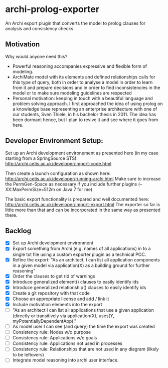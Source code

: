 archi-prolog-exporter
=====================

An Archi export plugin that converts the model to prolog clauses for analysis and consistency checks

Motivation
----------
Why would anyone need this?
- Powerful reasoning accompanies expressive and flexible form of modeling.
- ArchiMate model with its elements and defined relationships calls for this type of query, 
both in order to analyse a model in order to learn from it and prepare decisions
and in order to find inconsistencies in the model or to make sure modeling guidelines are respected
- Personal motivation: keeping in touch with a beautiful language and problem solving approach. 
I first approached the idea of using prolog on a knowledge base representing an enterprise architecture with 
one of our students, Sven Thiele, in his bachelor thesis in 2011. The idea has been dormant hence, but
I plan to revive it and see where it goes from here.

Developer Environment Setup:
----------------------------
Set up an Archi development environement as presented here (in my case starting from a SpringSource STS):
http://archi.cetis.ac.uk/developer/import-code.html

Then create a launch configuration as shown here: http://archi.cetis.ac.uk/developer/running-archi.html
Make sure to increase the PermGen-Space as necessary if you include further plugins (–XX:MaxPermSize=512m on Java 7 for me) 

The basic export functionality is prepared and well documented here:
http://archi.cetis.ac.uk/developer/import-export.html 
The exporter so far is little more than that and can be incorporated in the same way as presented there. 

Backlog
-------
- [X] Set up Archi development environment
- [X] Export something from Archi (e.g. names of all applications) in to a single txt file using a custom exporter plugin as a technical POC.
- [X] Refine the export: "As an architect, I can list all application components in a given model via application(X) as a building ground for further reasoning"
- [X] Order the clauses to get rid of warnings
- [X] Introduce generalized element() clauses to easily identify ids
- [X] Introduce generalized relationship() clauses to easily identify ids
- [X] Create a git repository with that code
- [X] Choose an appropriate license and add / link it
- [X] Include motivation elements into the export
- [ ]  "As an architect I can list all applications that use a given application (directly or transitively via application(X), uses(Y, myPotentiallyDependentApp)."
- [ ] As model user I can see (and query) the time the export was created
- [ ] Consistency rule: Nodes w/o purpose
- [ ] Consistency rule: Applications w/o goals
- [ ] Consistency rule: Applications not used in processes
- [ ] Consistency rule: Relationships that are not used in any diagram (likely to be leftovers)
- [ ] Integrate model reasoning into archi user interface.
